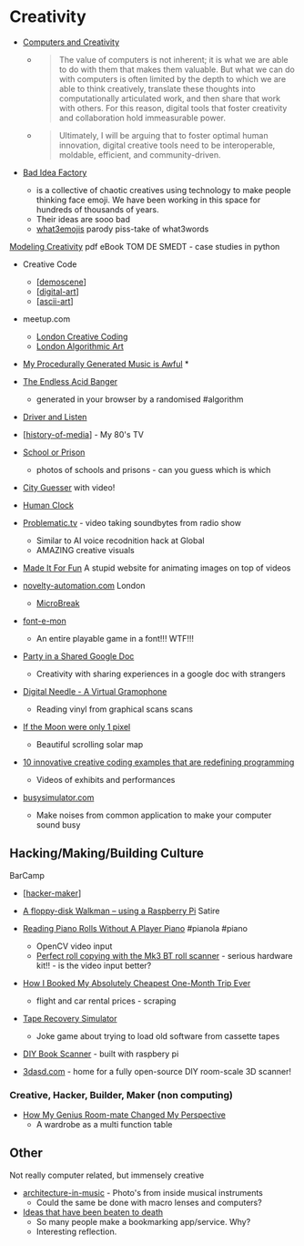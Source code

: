 Creativity
==========

* [Computers and Creativity](https://www.mollymielke.com/cc)
    * > The value of computers is not inherent; it is what we are able to do with them that makes them valuable. But what we can do with computers is often limited by the depth to which we are able to think creatively, translate these thoughts into computationally articulated work, and then share that work with others. For this reason, digital tools that foster creativity and collaboration hold immeasurable power.
    * > Ultimately, I will be arguing that to foster optimal human innovation, digital creative tools need to be interoperable, moldable, efficient, and community-driven. 

* [Bad Idea Factory](https://biffud.com/)
    * is a collective of chaotic creatives using technology to make people thinking face emoji. We have been working in this space for hundreds of thousands of years.
    * Their ideas are sooo bad
    * [what3emojis](https://what3emojis.com/) parody piss-take of what3words

[Modeling Creativity](https://www.clips.uantwerpen.be/sites/default/files/modeling-creativity.pdf) pdf eBook TOM DE SMEDT - case studies in python

* Creative Code
    * [[demoscene]]
    * [[digital-art]]
    * [[ascii-art]]

* meetup.com
    * [London Creative Coding](https://www.meetup.com/london-creative-coding/)
    * [London Algorithmic Art](https://www.meetup.com/Algorithmic-Art/)

* [My Procedurally Generated Music is Awful](https://devlog.groovelet.com/p/procedurally-generated-music-is-awful)
    * 
* [The Endless Acid Banger](https://www.vitling.xyz/toys/acid-banger/)
    * generated in your browser by a randomised #algorithm

* [Driver and Listen](https://driveandlisten.herokuapp.com/)
* [[history-of-media]] - My 80's TV
* [School or Prison](https://www.schoolprison.com/)
    * photos of schools and prisons - can you guess which is which
* [City Guesser](https://virtualvacation.us/guess) with video!
* [Human Clock](https://humanclock.com/)

* [Problematic.tv](https://problematic.tv/) - video taking soundbytes from radio show
    * Similar to AI voice recodnition hack at Global
    * AMAZING creative visuals

* [Made It For Fun](https://madeitfor.fun/) A stupid website for animating images on top of videos

* [novelty-automation.com](https://www.novelty-automation.com/) London
    * [MicroBreak](https://youtu.be/nieXCqpxjC4?t=329)
* [font-e-mon](https://www.coderelay.io/fontemon.html)
    * An entire playable game in a font!!! WTF!!!

* [Party in a Shared Google Doc](https://onezero.medium.com/party-in-a-shared-google-doc-d576c565706e)
    * Creativity with sharing experiences in a google doc with strangers

* [Digital Needle - A Virtual Gramophone ](https://www.cs.huji.ac.il/~springer/DigitalNeedle/index.html)
    * Reading vinyl from graphical scans scans

* [If the Moon were only 1 pixel](https://joshworth.com/dev/pixelspace/pixelspace_solarsystem.html)
    * Beautiful scrolling solar map

* [10 innovative creative coding examples that are redefining programming](https://www.editorx.com/shaping-design/article/creative-coding)
    * Videos of exhibits and performances

* [busysimulator.com](https://busysimulator.com/)
    * Make noises from common application to make your computer sound busy


Hacking/Making/Building Culture
-------------------------------

BarCamp
* [[hacker-maker]]
* [A floppy-disk Walkman – using a Raspberry Pi](https://shkspr.mobi/blog/2020/09/a-floppy-disk-mp3-player-using-a-raspberry-pi/) Satire

* [Reading Piano Rolls Without A Player Piano](https://hackaday.com/2013/01/07/reading-piano-rolls-without-a-player-piano/) #pianola #piano
    * OpenCV video input
    * [Perfect roll copying with the Mk3 BT roll scanner](http://www.pianorolls.co.uk/rollcopying.htm) - serious hardware kit!! - is the video input better?

* [How I Booked My Absolutely Cheapest One-Month Trip Ever](https://benbernardblog.com/how-i-booked-my-absolutely-cheapest-one-month-trip-ever/)
    * flight and car rental prices - scraping
* [Tape Recovery Simulator](https://www.bluesnews.com/s/221613/tape-recovery-simulator-96k-announced)
    * Joke game about trying to load old software from cassette tapes

* [DIY Book Scanner](https://www.diybookscanner.org/) - built with raspbery pi
* [3dasd.com](https://3dasd.com/) - home for a fully open-source DIY room-scale 3D scanner!


### Creative, Hacker, Builder, Maker (non computing)
* [How My Genius Room-mate Changed My Perspective](https://www.farhadg.com/my-genius-roommate)
    * A wardrobe as a multi function table


Other
-----

Not really computer related, but immensely creative
* [architecture-in-music](https://www.charlesbrooks.info/architecture-in-music) - Photo's from inside musical instruments
    * Could the same be done with macro lenses and computers?
* [Ideas that have been beaten to death](https://ruky.me/2022/02/01/ideas-that-have-been-beaten-to-death/)
    * So many people make a bookmarking app/service. Why?
    * Interesting reflection.

[//begin]: # "Autogenerated link references for markdown compatibility"
[demoscene]: demoscene.md "Demoscene"
[digital-art]: digital-art.md "Digital Art"
[ascii-art]: ascii-art.md "ascii-art"
[history-of-media]: history-of-media.md "History of Media"
[hacker-maker]: hacker-maker.md "Hacker Maker Builder Culture"
[//end]: # "Autogenerated link references"